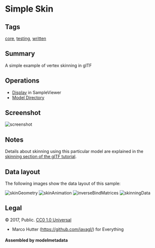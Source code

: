 # Simple Skin

## Tags

[core](../../Models-core.md), [testing](../../Models-testing.md), [written](../../Models-written.md)

## Summary

A simple example of vertex skinning in glTF

## Operations

* [Display](https://github.khronos.org/glTF-Sample-Viewer-Release/?model=https://raw.GithubUserContent.com/KhronosGroup/glTF-Sample-Assets/main/./Models/SimpleSkin/glTF/SimpleSkin.gltf) in SampleViewer
* [Model Directory](./)

## Screenshot

![screenshot](screenshot/screenshot.gif)

## Notes

Details about skinning using this particular model are explained in the
[skinning section of the glTF tutorial](https://github.com/javagl/glTF-Tutorials/blob/master/gltfTutorial/gltfTutorial_019_SimpleSkin.md).

## Data layout

The following images show the data layout of this sample:

![skinGeometry](screenshot/skinGeometry.png)
![skinAnimation](screenshot/skinAnimation.png)
![inverseBindMatrices](screenshot/inverseBindMatrices.png)
![skinningData](screenshot/skinningData.png)



## Legal

&copy; 2017, Public. [CC0 1.0 Universal](https://creativecommons.org/publicdomain/zero/1.0/legalcode)

 - Marco Hutter (https://github.com/javagl/) for Everything

#### Assembled by modelmetadata